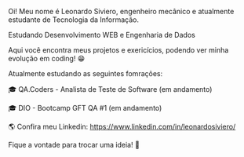 Oi! Meu nome é Leonardo Siviero, engenheiro mecânico e atualmente estudante de Tecnologia da Informação.

Estudando Desenvolvimento WEB e Engenharia de Dados

Aqui você encontra meus projetos e exericícios, podendo ver minha evolução em coding! 😁

Atualmente estudando as seguintes fomrações:

🎓 QA.Coders - Analista de Teste de Software (em andamento)

🎓 DIO - Bootcamp GFT QA #1 (em andamento)

🌎 Confira meu Linkedin: https://www.linkedin.com/in/leonardosiviero/

Fique a vontade para trocar uma ideia! 💬
